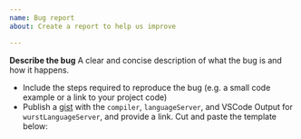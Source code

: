 ```yaml
---
name: Bug report
about: Create a report to help us improve

---
```


**Describe the bug**
A clear and concise description of what the bug is and how it happens.

 * Include the steps required to reproduce the bug (e.g. a small code example or a link to your project code)
 * Publish a [gist](https://gist.github.com/) with the `compiler`, `languageServer`, and VSCode Output for `wurstLanguageServer`, and provide a link. Cut and paste the template below:

<!--
# compiler logs

```
logs from `~/.wurst/logs/compiler.log` (~ refers to your user's home directory)
```

# languageServer logs

```
logs from `~/.wurst/logs/languageServer.log` (~ refers to your user's home directory)
```

# wurstLanguageServer VSCode output

```
Copy and paste the VSCode Output (CTRL + SHIFT + U) for `wurstLanguageServer` (drop down menu)
```
-->
